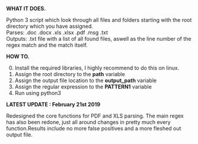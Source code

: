 **WHAT IT DOES.**

Python 3 script which look through all files and folders starting with the root directory which you have assigned.<br />
Parses: .doc .docx .xls .xlsx .pdf .msg .txt<br />
Outputs: .txt file with a list of all found files, aswell as the line number of the regex match and the match itself.

**HOW TO.**

0. Install the required libraries, I highly recommend to do this on linux.
1. Assign the root directory to the **path** variable
2. Assign the output file location to the **output_path** variable
3. Assign the regular expression to the **PATTERN1** variable
4. Run using python3

**LATEST UPDATE : February 21st 2019**

Redesigned the core functions for PDF and XLS parsing. The main regex has also been redone, just all around changes in pretty much every function.Results include no more false positives and a more fleshed out output file.

